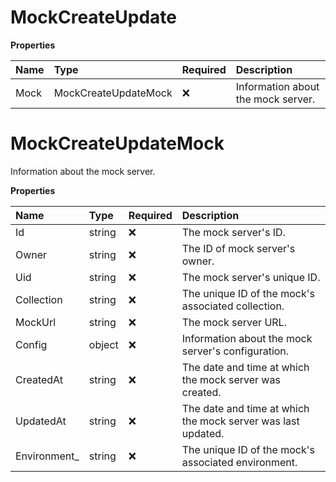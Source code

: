 # MockCreateUpdate

**Properties**

| Name | Type                 | Required | Description                        |
| :--- | :------------------- | :------- | :--------------------------------- |
| Mock | MockCreateUpdateMock | ❌       | Information about the mock server. |

# MockCreateUpdateMock

Information about the mock server.

**Properties**

| Name          | Type   | Required | Description                                                  |
| :------------ | :----- | :------- | :----------------------------------------------------------- |
| Id            | string | ❌       | The mock server's ID.                                        |
| Owner         | string | ❌       | The ID of mock server's owner.                               |
| Uid           | string | ❌       | The mock server's unique ID.                                 |
| Collection    | string | ❌       | The unique ID of the mock's associated collection.           |
| MockUrl       | string | ❌       | The mock server URL.                                         |
| Config        | object | ❌       | Information about the mock server's configuration.           |
| CreatedAt     | string | ❌       | The date and time at which the mock server was created.      |
| UpdatedAt     | string | ❌       | The date and time at which the mock server was last updated. |
| Environment\_ | string | ❌       | The unique ID of the mock's associated environment.          |

<!-- This file was generated by liblab | https://liblab.com/ -->
